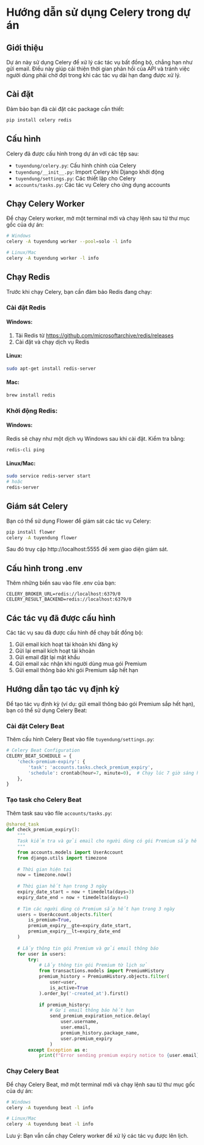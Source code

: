 # Hướng dẫn sử dụng Celery trong dự án

## Giới thiệu

Dự án này sử dụng Celery để xử lý các tác vụ bất đồng bộ, chẳng hạn như gửi email. Điều này giúp cải thiện thời gian phản hồi của API và tránh việc người dùng phải chờ đợi trong khi các tác vụ dài hạn đang được xử lý.

## Cài đặt

Đảm bảo bạn đã cài đặt các package cần thiết:

```bash
pip install celery redis
```

## Cấu hình

Celery đã được cấu hình trong dự án với các tệp sau:

- `tuyendung/celery.py`: Cấu hình chính của Celery
- `tuyendung/__init__.py`: Import Celery khi Django khởi động
- `tuyendung/settings.py`: Các thiết lập cho Celery
- `accounts/tasks.py`: Các tác vụ Celery cho ứng dụng accounts

## Chạy Celery Worker

Để chạy Celery worker, mở một terminal mới và chạy lệnh sau từ thư mục gốc của dự án:

```bash
# Windows
celery -A tuyendung worker --pool=solo -l info

# Linux/Mac
celery -A tuyendung worker -l info
```

## Chạy Redis

Trước khi chạy Celery, bạn cần đảm bảo Redis đang chạy:

### Cài đặt Redis

#### Windows:
1. Tải Redis từ https://github.com/microsoftarchive/redis/releases
2. Cài đặt và chạy dịch vụ Redis

#### Linux:
```bash
sudo apt-get install redis-server
```

#### Mac:
```bash
brew install redis
```

### Khởi động Redis:

#### Windows:
Redis sẽ chạy như một dịch vụ Windows sau khi cài đặt. Kiểm tra bằng:
```
redis-cli ping
```

#### Linux/Mac:
```bash
sudo service redis-server start
# hoặc
redis-server
```

## Giám sát Celery

Bạn có thể sử dụng Flower để giám sát các tác vụ Celery:

```bash
pip install flower
celery -A tuyendung flower
```

Sau đó truy cập http://localhost:5555 để xem giao diện giám sát.

## Cấu hình trong .env

Thêm những biến sau vào file .env của bạn:

```
CELERY_BROKER_URL=redis://localhost:6379/0
CELERY_RESULT_BACKEND=redis://localhost:6379/0
```

## Các tác vụ đã được cấu hình

Các tác vụ sau đã được cấu hình để chạy bất đồng bộ:

1. Gửi email kích hoạt tài khoản khi đăng ký
2. Gửi lại email kích hoạt tài khoản
3. Gửi email đặt lại mật khẩu
4. Gửi email xác nhận khi người dùng mua gói Premium
5. Gửi email thông báo khi gói Premium sắp hết hạn

## Hướng dẫn tạo tác vụ định kỳ

Để tạo tác vụ định kỳ (ví dụ: gửi email thông báo gói Premium sắp hết hạn), bạn có thể sử dụng Celery Beat:

### Cài đặt Celery Beat

Thêm cấu hình Celery Beat vào file `tuyendung/settings.py`:

```python
# Celery Beat Configuration
CELERY_BEAT_SCHEDULE = {
    'check-premium-expiry': {
        'task': 'accounts.tasks.check_premium_expiry',
        'schedule': crontab(hour=7, minute=0),  # Chạy lúc 7 giờ sáng hàng ngày
    },
}
```

### Tạo task cho Celery Beat

Thêm task sau vào file `accounts/tasks.py`:

```python
@shared_task
def check_premium_expiry():
    """
    Task kiểm tra và gửi email cho người dùng có gói Premium sắp hết hạn (còn 3 ngày)
    """
    from accounts.models import UserAccount
    from django.utils import timezone
    
    # Thời gian hiện tại
    now = timezone.now()
    
    # Thời gian hết hạn trong 3 ngày
    expiry_date_start = now + timedelta(days=3)
    expiry_date_end = now + timedelta(days=4)
    
    # Tìm các người dùng có Premium sắp hết hạn trong 3 ngày
    users = UserAccount.objects.filter(
        is_premium=True,
        premium_expiry__gte=expiry_date_start,
        premium_expiry__lt=expiry_date_end
    )
    
    # Lấy thông tin gói Premium và gửi email thông báo
    for user in users:
        try:
            # Lấy thông tin gói Premium từ lịch sử
            from transactions.models import PremiumHistory
            premium_history = PremiumHistory.objects.filter(
                user=user,
                is_active=True
            ).order_by('-created_at').first()
            
            if premium_history:
                # Gửi email thông báo hết hạn
                send_premium_expiration_notice.delay(
                    user.username,
                    user.email,
                    premium_history.package_name,
                    user.premium_expiry
                )
        except Exception as e:
            print(f"Error sending premium expiry notice to {user.email}: {str(e)}")
```

### Chạy Celery Beat

Để chạy Celery Beat, mở một terminal mới và chạy lệnh sau từ thư mục gốc của dự án:

```bash
# Windows
celery -A tuyendung beat -l info

# Linux/Mac
celery -A tuyendung beat -l info
```

Lưu ý: Bạn vẫn cần chạy Celery worker để xử lý các tác vụ được lên lịch. 